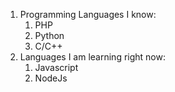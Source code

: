 1. Programming Languages I know:
    1. PHP
    2. Python
    3. C/C++
2. Languages I am learning right now:
    1. Javascript
    2. NodeJs

